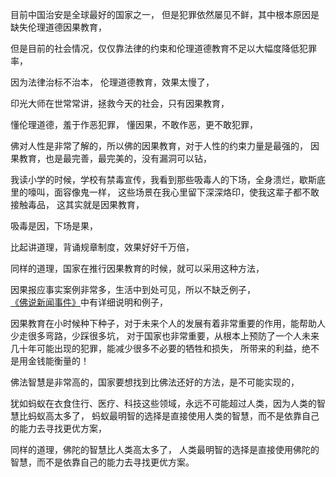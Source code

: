 目前中国治安是全球最好的国家之一，
但是犯罪依然屡见不鲜，其中根本原因是缺失伦理道德因果教育，

但是目前的社会情况，仅仅靠法律的约束和伦理道德教育不足以大幅度降低犯罪率，

因为法律治标不治本，
伦理道德教育，效果太慢了，

印光大师在世常常讲，拯救今天的社会，只有因果教育，

懂伦理道德，羞于作恶犯罪，
懂因果，不敢作恶，更不敢犯罪，

佛对人性是非常了解的，所以佛的因果教育，对于人性的约束力量是最强的，
因果教育，也是最完善，最完美的，没有漏洞可以钻，

我读小学的时候，学校有禁毒宣传，我看到那些吸毒人的下场，全身溃烂，歇斯底里的嚎叫，面容像鬼一样，
这些场景在我心里留下深深烙印，使我这辈子都不敢接触毒品，
这其实就是因果教育，

吸毒是因，下场是果，

比起讲道理，背诵规章制度，效果好好千万倍，

同样的道理，国家在推行因果教育的时候，就可以采用这种方法，

因果报应事实案例非常多，生活中到处可见，所以不缺乏例子，
[《佛说新闻事件》](https://www.kancloud.cn/luojiangtao/foshuoxinwen)中有详细说明和例子，

因果教育在小时候种下种子，对于未来个人的发展有着非常重要的作用，能帮助人少走很多弯路，少踩很多坑，
对于国家也非常重要，从根本上预防了一个人未来几十年可能出现的犯罪，能减少很多不必要的牺牲和损失，
所带来的利益，绝不是用金钱能衡量的！

佛法智慧是非常高的，国家要想找到比佛法还好的方法，是不可能实现的，

犹如蚂蚁在衣食住行、医疗、科技这些领域，永远不可能超过人类，因为人类的智慧比蚂蚁高太多了，
蚂蚁最明智的选择是直接使用人类的智慧，而不是依靠自己的能力去寻找更优方案，

同样的道理，佛陀的智慧比人类高太多了，
人类最明智的选择是直接使用佛陀的智慧，而不是依靠自己的能力去寻找更优方案。


